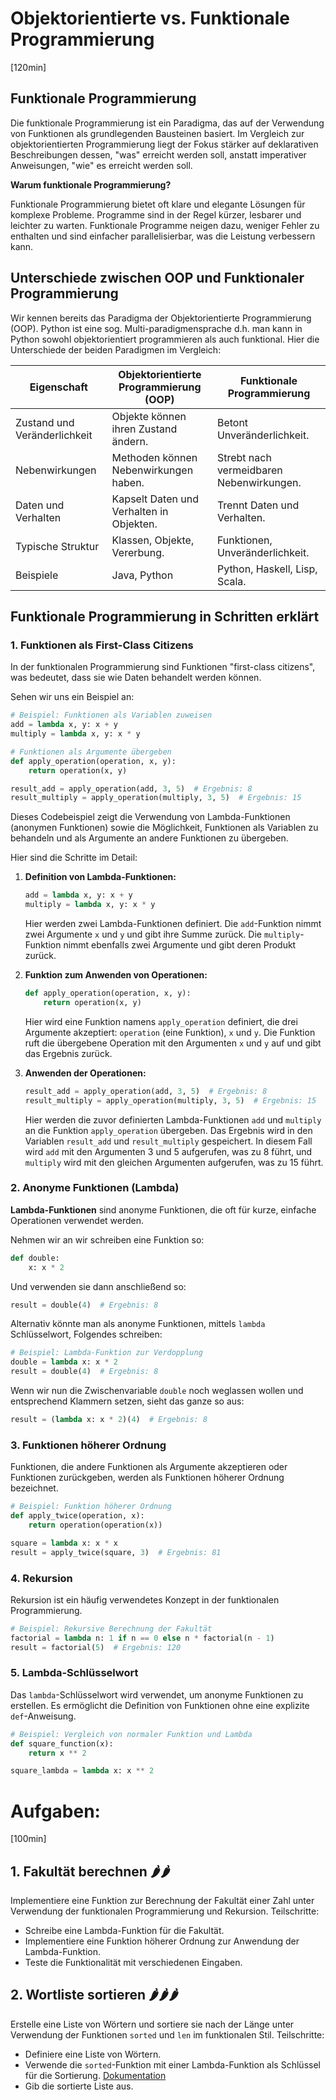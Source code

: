 # Objektorientierte vs. Funktionale Programmierung
[120min]

## Funktionale Programmierung

Die funktionale Programmierung ist ein Paradigma, das auf der Verwendung von Funktionen als grundlegenden Bausteinen basiert. Im Vergleich zur objektorientierten Programmierung liegt der Fokus stärker auf deklarativen Beschreibungen dessen, "was" erreicht werden soll, anstatt imperativer Anweisungen, "wie" es erreicht werden soll.

**Warum funktionale Programmierung?** 

Funktionale Programmierung bietet oft klare und elegante Lösungen für komplexe Probleme. Programme sind in der Regel kürzer, lesbarer und leichter zu warten. Funktionale Programme neigen dazu, weniger Fehler zu enthalten und sind einfacher parallelisierbar, was die Leistung verbessern kann.

## Unterschiede zwischen OOP und Funktionaler Programmierung

Wir kennen bereits das Paradigma der Objektorientierte Programmierung (OOP). Python ist eine sog. Multi-paradigmensprache d.h. man kann in Python sowohl objektorientiert programmieren als auch funktional. Hier die Unterschiede der beiden Paradigmen im Vergleich:

| Eigenschaft                     | Objektorientierte Programmierung (OOP)  | Funktionale Programmierung |
|---------------------------------|------------------------------------------|-----------------------------|
| Zustand und Veränderlichkeit     | Objekte können ihren Zustand ändern.     | Betont Unveränderlichkeit.  |
| Nebenwirkungen                  | Methoden können Nebenwirkungen haben.    | Strebt nach vermeidbaren Nebenwirkungen. |
| Daten und Verhalten              | Kapselt Daten und Verhalten in Objekten. | Trennt Daten und Verhalten. |
| Typische Struktur                | Klassen, Objekte, Vererbung.              | Funktionen, Unveränderlichkeit.   |
| Beispiele                        | Java, Python                 | Python, Haskell, Lisp, Scala.       |

## Funktionale Programmierung in Schritten erklärt

### 1. Funktionen als First-Class Citizens

In der funktionalen Programmierung sind Funktionen "first-class citizens", was bedeutet, dass sie wie Daten behandelt werden können.

Sehen wir uns ein Beispiel an:

```python
# Beispiel: Funktionen als Variablen zuweisen
add = lambda x, y: x + y
multiply = lambda x, y: x * y

# Funktionen als Argumente übergeben
def apply_operation(operation, x, y):
    return operation(x, y)

result_add = apply_operation(add, 3, 5)  # Ergebnis: 8
result_multiply = apply_operation(multiply, 3, 5)  # Ergebnis: 15
```

Dieses Codebeispiel zeigt die Verwendung von Lambda-Funktionen (anonymen Funktionen) sowie die Möglichkeit, Funktionen als Variablen zu behandeln und als Argumente an andere Funktionen zu übergeben.

Hier sind die Schritte im Detail:

1. **Definition von Lambda-Funktionen:**
   ```python
   add = lambda x, y: x + y
   multiply = lambda x, y: x * y
   ```
   Hier werden zwei Lambda-Funktionen definiert. Die `add`-Funktion nimmt zwei Argumente `x` und `y` und gibt ihre Summe zurück. Die `multiply`-Funktion nimmt ebenfalls zwei Argumente und gibt deren Produkt zurück.

2. **Funktion zum Anwenden von Operationen:**
   ```python
   def apply_operation(operation, x, y):
       return operation(x, y)
   ```
   Hier wird eine Funktion namens `apply_operation` definiert, die drei Argumente akzeptiert: `operation` (eine Funktion), `x` und `y`. Die Funktion ruft die übergebene Operation mit den Argumenten `x` und `y` auf und gibt das Ergebnis zurück.

3. **Anwenden der Operationen:**
   ```python
   result_add = apply_operation(add, 3, 5)  # Ergebnis: 8
   result_multiply = apply_operation(multiply, 3, 5)  # Ergebnis: 15
   ```
   Hier werden die zuvor definierten Lambda-Funktionen `add` und `multiply` an die Funktion `apply_operation` übergeben. Das Ergebnis wird in den Variablen `result_add` und `result_multiply` gespeichert. In diesem Fall wird `add` mit den Argumenten 3 und 5 aufgerufen, was zu 8 führt, und `multiply` wird mit den gleichen Argumenten aufgerufen, was zu 15 führt.

### 2. Anonyme Funktionen (Lambda)

**Lambda-Funktionen** sind anonyme Funktionen, die oft für kurze, einfache Operationen verwendet werden.

Nehmen wir an wir schreiben eine Funktion so:
```python
def double:
    x: x * 2
```
Und verwenden sie dann anschließend so:
```python
result = double(4)  # Ergebnis: 8
```
Alternativ könnte man als anonyme Funktionen, mittels `lambda` Schlüsselwort, Folgendes schreiben:

```python
# Beispiel: Lambda-Funktion zur Verdopplung
double = lambda x: x * 2
result = double(4)  # Ergebnis: 8
```

Wenn wir nun die Zwischenvariable `double` noch weglassen wollen und entsprechend Klammern setzen, sieht das ganze so aus:

```python
result = (lambda x: x * 2)(4)  # Ergebnis: 8
```

### 3. Funktionen höherer Ordnung

Funktionen, die andere Funktionen als Argumente akzeptieren oder Funktionen zurückgeben, werden als Funktionen höherer Ordnung bezeichnet.

```python
# Beispiel: Funktion höherer Ordnung
def apply_twice(operation, x):
    return operation(operation(x))

square = lambda x: x * x
result = apply_twice(square, 3)  # Ergebnis: 81
```

### 4. Rekursion

Rekursion ist ein häufig verwendetes Konzept in der funktionalen Programmierung.

```python
# Beispiel: Rekursive Berechnung der Fakultät
factorial = lambda n: 1 if n == 0 else n * factorial(n - 1)
result = factorial(5)  # Ergebnis: 120
```

### 5. Lambda-Schlüsselwort

Das `lambda`-Schlüsselwort wird verwendet, um anonyme Funktionen zu erstellen. Es ermöglicht die Definition von Funktionen ohne eine explizite `def`-Anweisung.

```python
# Beispiel: Vergleich von normaler Funktion und Lambda
def square_function(x):
    return x ** 2

square_lambda = lambda x: x ** 2
```

# Aufgaben:
[100min]

## 1. **Fakultät berechnen 🌶️️🌶️️** 

Implementiere eine Funktion zur Berechnung der Fakultät einer Zahl unter Verwendung der funktionalen Programmierung und Rekursion. Teilschritte:
   - Schreibe eine Lambda-Funktion für die Fakultät.
   - Implementiere eine Funktion höherer Ordnung zur Anwendung der Lambda-Funktion.
   - Teste die Funktionalität mit verschiedenen Eingaben.

## 2. **Wortliste sortieren 🌶️️🌶️️🌶️️**
 Erstelle eine Liste von Wörtern und sortiere sie nach der Länge unter Verwendung der Funktionen `sorted` und `len` im funktionalen Stil. Teilschritte:
   - Definiere eine Liste von Wörtern.
   - Verwende die `sorted`-Funktion mit einer Lambda-Funktion als Schlüssel für die Sortierung. [Dokumentation](https://docs.python.org/3/howto/sorting.html#sorting-how-to)
   - Gib die sortierte Liste aus.
